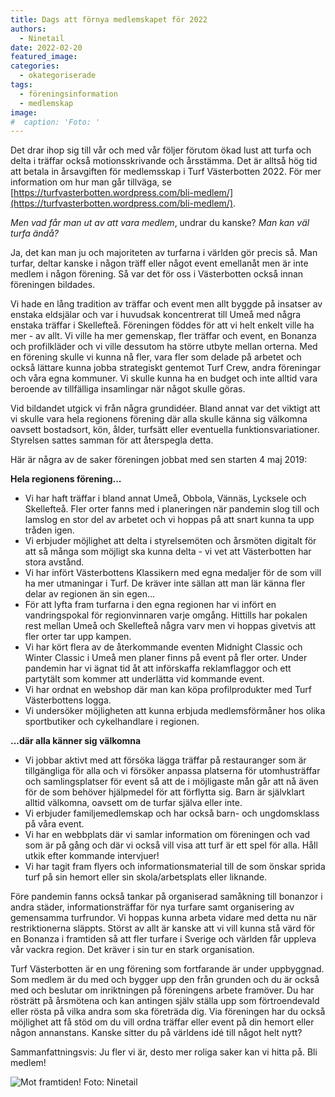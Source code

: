 ```yaml
---
title: Dags att förnya medlemskapet för 2022
authors: 
  - Ninetail
date: 2022-02-20
featured_image:
categories: 
  - okategoriserade
tags: 
  - föreningsinformation
  - medlemskap
image: 
#  caption: 'Foto: '
---
```


Det drar ihop sig till vår och med vår följer förutom ökad lust att turfa och delta i träffar också motionsskrivande och årsstämma. Det är alltså hög tid att betala in årsavgiften för medlemsskap i Turf Västerbotten 2022. För mer information om hur man går tillväga, se [https://turfvasterbotten.wordpress.com/bli-medlem/](https://turfvasterbotten.wordpress.com/bli-medlem/).

_Men vad får man ut av att vara medlem_, undrar du kanske? _Man kan väl turfa ändå?_

Ja, det kan man ju och majoriteten av turfarna i världen gör precis så. Man turfar, deltar kanske i någon träff eller något event emellanåt men är inte medlem i någon förening. Så var det för oss i Västerbotten också innan föreningen bildades.

Vi hade en lång tradition av träffar och event men allt byggde på insatser av enstaka eldsjälar och var i huvudsak koncentrerat till Umeå med några enstaka träffar i Skellefteå. Föreningen föddes för att vi helt enkelt ville ha mer - av allt. Vi ville ha mer gemenskap, fler träffar och event, en Bonanza och profilkläder och vi ville dessutom ha större utbyte mellan orterna. Med en förening skulle vi kunna nå fler, vara fler som delade på arbetet och också lättare kunna jobba strategiskt gentemot Turf Crew, andra föreningar och våra egna kommuner. Vi skulle kunna ha en budget och inte alltid vara beroende av tillfälliga insamlingar när något skulle göras.

Vid bildandet utgick vi från några grundidéer. Bland annat var det viktigt att vi skulle vara hela regionens förening där alla skulle känna sig välkomna oavsett bostadsort, kön, ålder, turfsätt eller eventuella funktionsvariationer. Styrelsen sattes samman för att återspegla detta.

Här är några av de saker föreningen jobbat med sen starten 4 maj 2019:

**Hela regionens förening...**

- Vi har haft träffar i bland annat Umeå, Obbola, Vännäs, Lycksele och Skellefteå. Fler orter fanns med i planeringen när pandemin slog till och lamslog en stor del av arbetet och vi hoppas på att snart kunna ta upp tråden igen.
- Vi erbjuder möjlighet att delta i styrelsemöten och årsmöten digitalt för att så många som möjligt ska kunna delta - vi vet att Västerbotten har stora avstånd.
- Vi har infört Västerbottens Klassikern med egna medaljer för de som vill ha mer utmaningar i Turf. De kräver inte sällan att man lär känna fler delar av regionen än sin egen...
- För att lyfta fram turfarna i den egna regionen har vi infört en vandringspokal för regionvinnaren varje omgång. Hittills har pokalen rest mellan Umeå och Skellefteå några varv men vi hoppas givetvis att fler orter tar upp kampen.
- Vi har kört flera av de återkommande eventen Midnight Classic och Winter Classic i Umeå men planer finns på event på fler orter. Under pandemin har vi ägnat tid åt att införskaffa reklamflaggor och ett partytält som kommer att underlätta vid kommande event.
- Vi har ordnat en webshop där man kan köpa profilprodukter med Turf Västerbottens logga.
- Vi undersöker möjligheten att kunna erbjuda medlemsförmåner hos olika sportbutiker och cykelhandlare i regionen.

**...där alla känner sig välkomna**

- Vi jobbar aktivt med att försöka lägga träffar på restauranger som är tillgängliga för alla och vi försöker anpassa platserna för utomhusträffar och samlingsplatser för event så att de i möjligaste mån går att nå även för de som behöver hjälpmedel för att förflytta sig. Barn är självklart alltid välkomna, oavsett om de turfar själva eller inte.
- Vi erbjuder familjemedlemskap och har också barn- och ungdomsklass på våra event.
- Vi har en webbplats där vi samlar information om föreningen och vad som är på gång och där vi också vill visa att turf är ett spel för alla. Håll utkik efter kommande intervjuer!
- Vi har tagit fram flyers och informationsmaterial till de som önskar sprida turf på sin hemort eller sin skola/arbetsplats eller liknande.

Före pandemin fanns också tankar på organiserad samåkning till bonanzor i andra städer, informationsträffar för nya turfare samt organisering av gemensamma turfrundor. Vi hoppas kunna arbeta vidare med detta nu när restriktionerna släppts. Störst av allt är kanske att vi vill kunna stå värd för en Bonanza i framtiden så att fler turfare i Sverige och världen får uppleva vår vackra region. Det kräver i sin tur en stark organisation.

Turf Västerbotten är en ung förening som fortfarande är under uppbyggnad. Som medlem är du med och bygger upp den från grunden och du är också med och beslutar om inriktningen på föreningens arbete framöver. Du har rösträtt på årsmötena och kan antingen själv ställa upp som förtroendevald eller rösta på vilka andra som ska företräda dig. Via föreningen har du också möjlighet att få stöd om du vill ordna träffar eller event på din hemort eller någon annanstans. Kanske sitter du på världens idé till något helt nytt?

Sammanfattningsvis: Ju fler vi är, desto mer roliga saker kan vi hitta på. Bli medlem!

![](https://turfvasterbotten.files.wordpress.com/2022/02/27459207_863984637095414_2836707591140403082_n.jpeg?w=960 "Mot framtiden! Foto: Ninetail")
